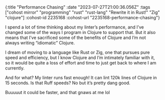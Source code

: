 {:title "Performance Chasing"
 :date "2023-07-27T21:00:36.056Z"
 :tags ["cohost mirror" "programming" "rust" "rust-lang" "Rewrite it in Rust!" "Zig" "clojure"]
 :cohost-id 2235168
 :cohost-url "2235168-performance-chasing"}

I spend a lot of time thinking about my linter’s performance, and I’ve changed some of the ways I program in Clojure to support that. But it also means that I’ve sacrificed some of the benefits of Clojure and I’m not always writing “idiomatic” Clojure.

I dream of moving to a language like Rust or Zig, one that pursues pure speed and efficiency, but I know Clojure and I’m intimately familiar with it, so it would be quite a loss of effort and time to just get back to where I am currently.

And for what? My linter runs fast enough! It can lint 120k lines of Clojure in 15 seconds. Is that Ruff speeds? No but it’s pretty dang good.

Buuuuut it could be faster, and that gnaws at me lol